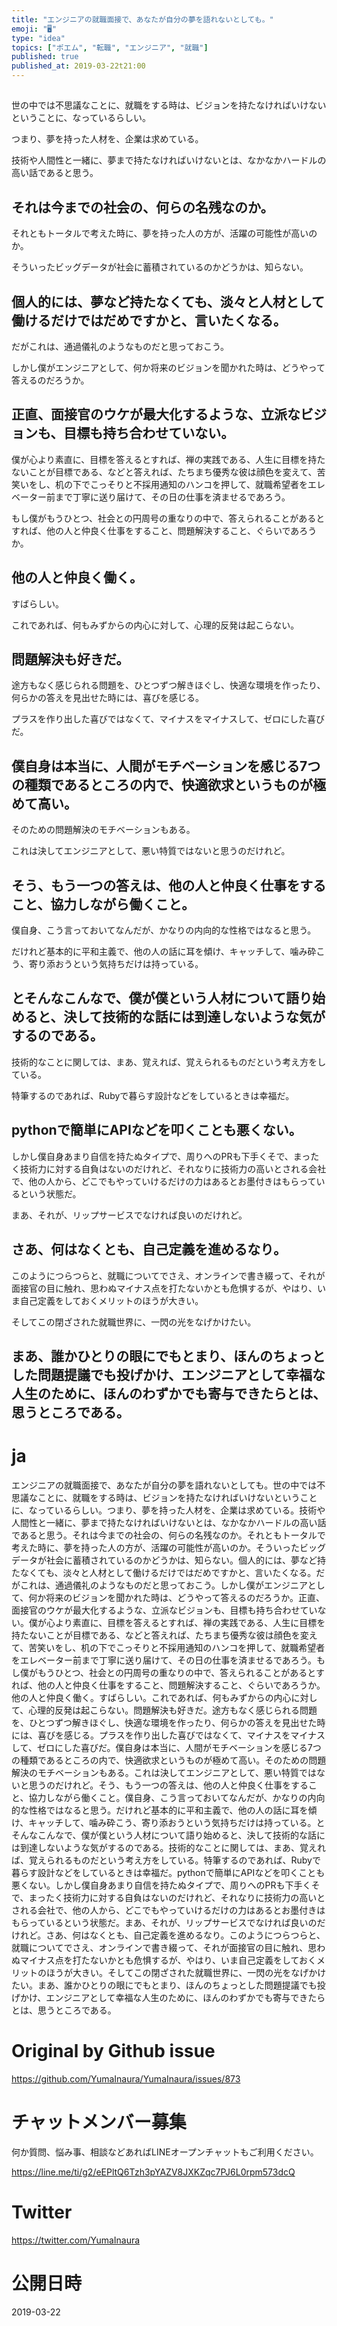 ```yaml
---
title: "エンジニアの就職面接で、あなたが自分の夢を語れないとしても。"
emoji: "🖥"
type: "idea"
topics: ["ポエム", "転職", "エンジニア", "就職"]
published: true
published_at: 2019-03-22t21:00
---
```


## 
世の中では不思議なことに、就職をする時は、ビジョンを持たなければいけないということに、なっているらしい。

つまり、夢を持った人材を、企業は求めている。

技術や人間性と一緒に、夢まで持たなければいけないとは、なかなかハードルの高い話であると思う。

## それは今までの社会の、何らの名残なのか。

それともトータルで考えた時に、夢を持った人の方が、活躍の可能性が高いのか。

そういったビッグデータが社会に蓄積されているのかどうかは、知らない。

## 個人的には、夢など持たなくても、淡々と人材として働けるだけではだめですかと、言いたくなる。

だがこれは、通過儀礼のようなものだと思っておこう。

しかし僕がエンジニアとして、何か将来のビジョンを聞かれた時は、どうやって答えるのだろうか。

## 正直、面接官のウケが最大化するような、立派なビジョンも、目標も持ち合わせていない。

僕が心より素直に、目標を答えるとすれば、禅の実践である、人生に目標を持たないことが目標である、などと答えれば、たちまち優秀な彼は顔色を変えて、苦笑いをし、机の下でこっそりと不採用通知のハンコを押して、就職希望者をエレベーター前まで丁寧に送り届けて、その日の仕事を済ませるであろう。

もし僕がもうひとつ、社会との円周号の重なりの中で、答えられることがあるとすれば、他の人と仲良く仕事をすること、問題解決すること、ぐらいであろうか。

## 他の人と仲良く働く。

すばらしい。

これであれば、何もみずからの内心に対して、心理的反発は起こらない。

## 問題解決も好きだ。

途方もなく感じられる問題を、ひとつずつ解きほぐし、快適な環境を作ったり、何らかの答えを見出せた時には、喜びを感じる。

プラスを作り出した喜びではなくて、マイナスをマイナスして、ゼロにした喜びだ。

## 僕自身は本当に、人間がモチベーションを感じる7つの種類であるところの内で、快適欲求というものが極めて高い。

そのための問題解決のモチベーションもある。

これは決してエンジニアとして、悪い特質ではないと思うのだけれど。

## そう、もう一つの答えは、他の人と仲良く仕事をすること、協力しながら働くこと。

僕自身、こう言っておいてなんだが、かなりの内向的な性格ではなると思う。

だけれど基本的に平和主義で、他の人の話に耳を傾け、キャッチして、噛み砕こう、寄り添おうという気持ちだけは持っている。

## とそんなこんなで、僕が僕という人材について語り始めると、決して技術的な話には到達しないような気がするのである。

技術的なことに関しては、まあ、覚えれば、覚えられるものだという考え方をしている。

特筆するのであれば、Rubyで暮らす設計などをしているときは幸福だ。

## pythonで簡単にAPIなどを叩くことも悪くない。

しかし僕自身あまり自信を持たぬタイプで、周りへのPRも下手くそで、まったく技術力に対する自負はないのだけれど、それなりに技術力の高いとされる会社で、他の人から、どこでもやっていけるだけの力はあるとお墨付きはもらっているという状態だ。

まあ、それが、リップサービスでなければ良いのだけれど。

## さあ、何はなくとも、自己定義を進めるなり。

このようにつらつらと、就職についてでさえ、オンラインで書き綴って、それが面接官の目に触れ、思わぬマイナス点を打たないかとも危惧するが、やはり、いま自己定義をしておくメリットのほうが大きい。

そしてこの閉ざされた就職世界に、一閃の光をなげかけたい。

## まあ、誰かひとりの眼にでもとまり、ほんのちょっとした問題提議でも投げかけ、エンジニアとして幸福な人生のために、ほんのわずかでも寄与できたらとは、思うところである。


# ja

エンジニアの就職面接で、あなたが自分の夢を語れないとしても。世の中では不思議なことに、就職をする時は、ビジョンを持たなければいけないということに、なっているらしい。つまり、夢を持った人材を、企業は求めている。技術や人間性と一緒に、夢まで持たなければいけないとは、なかなかハードルの高い話であると思う。それは今までの社会の、何らの名残なのか。それともトータルで考えた時に、夢を持った人の方が、活躍の可能性が高いのか。そういったビッグデータが社会に蓄積されているのかどうかは、知らない。個人的には、夢など持たなくても、淡々と人材として働けるだけではだめですかと、言いたくなる。だがこれは、通過儀礼のようなものだと思っておこう。しかし僕がエンジニアとして、何か将来のビジョンを聞かれた時は、どうやって答えるのだろうか。正直、面接官のウケが最大化するような、立派なビジョンも、目標も持ち合わせていない。僕が心より素直に、目標を答えるとすれば、禅の実践である、人生に目標を持たないことが目標である、などと答えれば、たちまち優秀な彼は顔色を変えて、苦笑いをし、机の下でこっそりと不採用通知のハンコを押して、就職希望者をエレベーター前まで丁寧に送り届けて、その日の仕事を済ませるであろう。もし僕がもうひとつ、社会との円周号の重なりの中で、答えられることがあるとすれば、他の人と仲良く仕事をすること、問題解決すること、ぐらいであろうか。他の人と仲良く働く。すばらしい。これであれば、何もみずからの内心に対して、心理的反発は起こらない。問題解決も好きだ。途方もなく感じられる問題を、ひとつずつ解きほぐし、快適な環境を作ったり、何らかの答えを見出せた時には、喜びを感じる。プラスを作り出した喜びではなくて、マイナスをマイナスして、ゼロにした喜びだ。僕自身は本当に、人間がモチベーションを感じる7つの種類であるところの内で、快適欲求というものが極めて高い。そのための問題解決のモチベーションもある。これは決してエンジニアとして、悪い特質ではないと思うのだけれど。そう、もう一つの答えは、他の人と仲良く仕事をすること、協力しながら働くこと。僕自身、こう言っておいてなんだが、かなりの内向的な性格ではなると思う。だけれど基本的に平和主義で、他の人の話に耳を傾け、キャッチして、噛み砕こう、寄り添おうという気持ちだけは持っている。とそんなこんなで、僕が僕という人材について語り始めると、決して技術的な話には到達しないような気がするのである。技術的なことに関しては、まあ、覚えれば、覚えられるものだという考え方をしている。特筆するのであれば、Rubyで暮らす設計などをしているときは幸福だ。pythonで簡単にAPIなどを叩くことも悪くない。しかし僕自身あまり自信を持たぬタイプで、周りへのPRも下手くそで、まったく技術力に対する自負はないのだけれど、それなりに技術力の高いとされる会社で、他の人から、どこでもやっていけるだけの力はあるとお墨付きはもらっているという状態だ。まあ、それが、リップサービスでなければ良いのだけれど。さあ、何はなくとも、自己定義を進めるなり。このようにつらつらと、就職についてでさえ、オンラインで書き綴って、それが面接官の目に触れ、思わぬマイナス点を打たないかとも危惧するが、やはり、いま自己定義をしておくメリットのほうが大きい。そしてこの閉ざされた就職世界に、一閃の光をなげかけたい。まあ、誰かひとりの眼にでもとまり、ほんのちょっとした問題提議でも投げかけ、エンジニアとして幸福な人生のために、ほんのわずかでも寄与できたらとは、思うところである。


# Original by Github issue

https://github.com/YumaInaura/YumaInaura/issues/873








<!-- Update From Qiita API -->

# チャットメンバー募集


何か質問、悩み事、相談などあればLINEオープンチャットもご利用ください。

https://line.me/ti/g2/eEPltQ6Tzh3pYAZV8JXKZqc7PJ6L0rpm573dcQ





# Twitter


https://twitter.com/YumaInaura


<!-- Update From Qiita API -->



# 公開日時

2019-03-22
